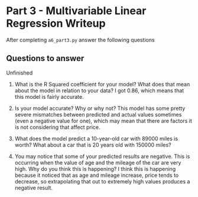 # Part 3 - Multivariable Linear Regression Writeup

After completing `a6_part3.py` answer the following questions

## Questions to answer
Unfinished
1. What is the R Squared coefficient for your model? What does that mean about the model in relation to your data? 
I got 0.86, which means that this model is fairly accurate.
2. Is your model accurate? Why or why not? This model has some pretty severe mismatches between predicted and actual values sometimes (even a negative value for one), which may mean that there are factors it is not considering that affect price.

3. What does the model predict a 10-year-old car with 89000 miles is worth? What about a car that is 20 years old with 150000 miles? 

4. You may notice that some of your predicted results are negative. This is occurring when the value of age and the mileage of the car are very high. Why do you think this is happening? I think this is happening because it noticed that as age and mileage increase, price tends to decrease, so extrapolating that out to extremely high values produces a negative result.